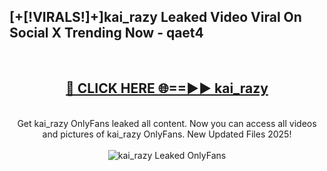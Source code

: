 <h2>[+[!VIRALS!]+]kai_razy Leaked Video Viral On Social X Trending Now - qaet4</h2>
<br>
<div align="center">
<h2><a href="https://libra.edu.pl?kai_razy" rel="nofollow">🔴 CLICK HERE 🌐==►► kai_razy</a></h2>
<br>
Get kai_razy OnlyFans leaked all content. Now you can access all videos and pictures of kai_razy OnlyFans. New Updated Files 2025!
<br>
<br>
<a href="https://libra.edu.pl?kai_razy" rel="nofollow" data-target="animated-image.originalLink"><img src="https://i.ibb.co.com/WyWwxjT/player-gif2.gif" alt="kai_razy Leaked OnlyFans" style="max-width: 100%; display: inline-block;" data-target="animated-image.originalImage"></a>
</div>
<br>